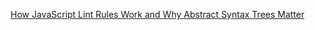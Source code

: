 [How JavaScript Lint Rules Work and Why Abstract Syntax Trees Matter](https://www.freecodecamp.org/news/how-javascript-lint-rules-work-and-why-abstract-syntax-trees-matter/)